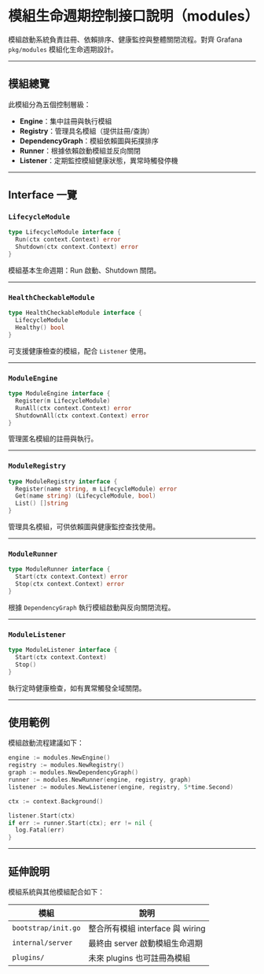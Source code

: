 # 模組生命週期控制接口說明（modules）

模組啟動系統負責註冊、依賴排序、健康監控與整體關閉流程。對齊 Grafana `pkg/modules` 模組化生命週期設計。

---

## 模組總覽

此模組分為五個控制層級：

- **Engine**：集中註冊與執行模組
- **Registry**：管理具名模組（提供註冊/查詢）
- **DependencyGraph**：模組依賴圖與拓撲排序
- **Runner**：根據依賴啟動模組並反向關閉
- **Listener**：定期監控模組健康狀態，異常時觸發停機

---

## Interface 一覽

### `LifecycleModule`

```go
type LifecycleModule interface {
  Run(ctx context.Context) error
  Shutdown(ctx context.Context) error
}
```

模組基本生命週期：Run 啟動、Shutdown 關閉。

---

### `HealthCheckableModule`

```go
type HealthCheckableModule interface {
  LifecycleModule
  Healthy() bool
}
```

可支援健康檢查的模組，配合 `Listener` 使用。

---

### `ModuleEngine`

```go
type ModuleEngine interface {
  Register(m LifecycleModule)
  RunAll(ctx context.Context) error
  ShutdownAll(ctx context.Context) error
}
```

管理匿名模組的註冊與執行。

---

### `ModuleRegistry`

```go
type ModuleRegistry interface {
  Register(name string, m LifecycleModule) error
  Get(name string) (LifecycleModule, bool)
  List() []string
}
```

管理具名模組，可供依賴圖與健康監控查找使用。

---

### `ModuleRunner`

```go
type ModuleRunner interface {
  Start(ctx context.Context) error
  Stop(ctx context.Context) error
}
```

根據 `DependencyGraph` 執行模組啟動與反向關閉流程。

---

### `ModuleListener`

```go
type ModuleListener interface {
  Start(ctx context.Context)
  Stop()
}
```

執行定時健康檢查，如有異常觸發全域關閉。

---

## 使用範例

模組啟動流程建議如下：

```go
engine := modules.NewEngine()
registry := modules.NewRegistry()
graph := modules.NewDependencyGraph()
runner := modules.NewRunner(engine, registry, graph)
listener := modules.NewListener(engine, registry, 5*time.Second)

ctx := context.Background()

listener.Start(ctx)
if err := runner.Start(ctx); err != nil {
  log.Fatal(err)
}
```

---

## 延伸說明

模組系統與其他模組配合如下：

| 模組 | 說明 |
|------|------|
| `bootstrap/init.go` | 整合所有模組 interface 與 wiring |
| `internal/server` | 最終由 server 啟動模組生命週期 |
| `plugins/` | 未來 plugins 也可註冊為模組 |
